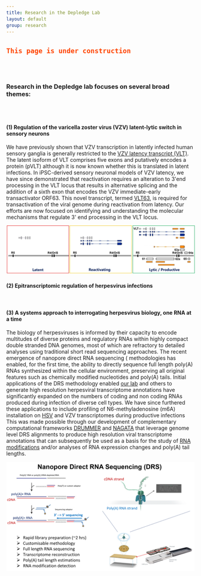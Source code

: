 ```yaml
---
title: Research in the Depledge Lab
layout: default
group: research
---
```


<div class="row">

<h2><code style="color : orangered"><b>This page is under construction</b></code></h2>


<br />
<br />

### Research in the Depledge lab focuses on several broad themes:

<br />
<br />

#### (1) Regulation of the varicella zoster virus (VZV) latent-lytic switch in sensory neurons

We have previously shown that VZV transcription in latently infected human sensory ganglia is generally restricted to the [VZV latency transcript (VLT)](https://www.nature.com/articles/s41467-018-03569-2). The latent isoform of VLT comprises five exons and putatively encodes a protein (pVLT) although it is now known whether this is translated in latent infections. In iPSC-derived sensory neuronal models of VZV latency, we have since demonstrated that reactivation requires an alteration to 3'end processing in the VLT locus that results in alternative splicing and the addition of a sixth exon that encodes the VZV immediate-early transactivator ORF63. This novel transcript, termed [VLT63](https://www.nature.com/articles/s41467-020-20031-4), is required for transactivation of the viral genome during reactivation from latency. Our efforts are now focused on identifying and understanding the molecular mechanisms that regulate 3' end processing in the VLT locus.

<img class="img-fluid" src="/static/img/latreacmodel.jpg" alt="overview of nanopore direct RNA sequencing">

<br />


#### (2) Epitranscriptomic regulation of herpesvirus infections 

<br />

#### (3) A systems approach to interrogating herpesvirus biology, one RNA at a time

The biology of herpesviruses is informed by their capacity to encode multitudes of diverse proteins and regulatory RNAs within highly compact double stranded DNA genomes, most of which are refractory to detailed analyses using traditional short read sequencing approaches. The recent emergence of nanopore direct RNA sequencing ( methodologies has enabled, for the first time, the ability to directly sequence full length poly(A) RNAs synthesized within the cellular environment, preserving all original features such as chemically modified nucleotides and poly(A) tails. Initial applications of the DRS methodology enabled [our lab](https://www.nature.com/articles/s41467-019-08734-9) and others to generate high resolution herpesviral transcriptome annotations have significantly expanded on the numbers of coding and non coding RNAs produced during infection of diverse cell types. We have since furthered these applications to include profiling of N6-methyladenosine (m6A) installation on [HSV](https://www.pnas.org/doi/10.1073/pnas.2104805118) and VZV transcriptomes during productive infections This was made possible through our development of complementary computational frameworks [DRUMMER](https://github.com/DepledgeLab/DRUMMER) and [NAGATA](https://github.com/DepledgeLab/NAGATA) that leverage genome level DRS alignments to produce high resolution viral transcriptome annotations that can subsequently be used as a basis for the study of [RNA modifications](https://academic.oup.com/bioinformatics/article/38/11/3113/6569078) and/or analyses of RNA expression changes and poly(A) tail lengths.

<img class="img-fluid" src="/static/img/drs.jpg" alt="schematic overviews of DRUMMER and NAGATA">

<br />




<!-- 

##### (1) Characterizing the roles of diverse base modifications (including m6A) on host and viral RNAs during productive infections

##### (2) Investigating the functions of herpesviral latency-associated transcripts and other non-coding RNAs (including miRNAs) during both lytic and latent infections

##### (3) Characterizing the transcriptional complexity of diverse viruses (herpesviruses, adenoviruses, coronaviruses) in distinct cell types, such as epithelial cells and neurons.

**This is achieved through the integration of computational biology with a variety of high-throughput molecular techniques to study multiple aspects of virus-host interactions on a genome-wide scale. Specific targets of interest are subsequently followed up using classical molecular biology approaches.**

-->

</div>
